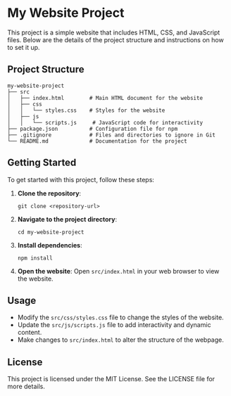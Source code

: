 # My Website Project

This project is a simple website that includes HTML, CSS, and JavaScript files. Below are the details of the project structure and instructions on how to set it up.

## Project Structure

```
my-website-project
├── src
│   ├── index.html        # Main HTML document for the website
│   ├── css
│   │   └── styles.css    # Styles for the website
│   ├── js
│   │   └── scripts.js     # JavaScript code for interactivity
├── package.json          # Configuration file for npm
├── .gitignore            # Files and directories to ignore in Git
└── README.md             # Documentation for the project
```

## Getting Started

To get started with this project, follow these steps:

1. **Clone the repository**:
   ```
   git clone <repository-url>
   ```

2. **Navigate to the project directory**:
   ```
   cd my-website-project
   ```

3. **Install dependencies**:
   ```
   npm install
   ```

4. **Open the website**:
   Open `src/index.html` in your web browser to view the website.

## Usage

- Modify the `src/css/styles.css` file to change the styles of the website.
- Update the `src/js/scripts.js` file to add interactivity and dynamic content.
- Make changes to `src/index.html` to alter the structure of the webpage.

## License

This project is licensed under the MIT License. See the LICENSE file for more details.